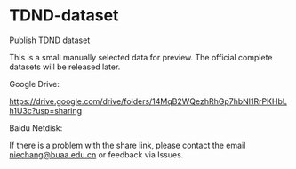 # TDND-dataset
Publish TDND dataset

This is a small manually selected data for preview. The official complete datasets will be released later.


Google Drive:

https://drive.google.com/drive/folders/14MqB2WQezhRhGp7hbNl1RrPKHbLh1U3c?usp=sharing

Baidu Netdisk:


If there is a problem with the share link, please contact the email niechang@buaa.edu.cn or feedback via Issues.
